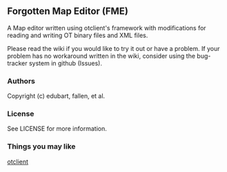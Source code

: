 ## Forgotten Map Editor (FME)

A Map editor written using otclient's framework with modifications for reading and writing OT binary files and XML files.

Please read the wiki if you would like to try it out or have a problem.  If your problem has no workaround written in the wiki, consider using the bug-tracker system in github (Issues).

### Authors
  Copyright (c) edubart, fallen, et al.

### License
  See LICENSE for more information.

### Things you may like
  [otclient](https://github.com/edubart/otclient/)

